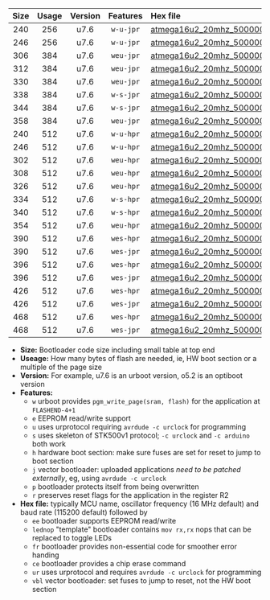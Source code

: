 |Size|Usage|Version|Features|Hex file|
|:-:|:-:|:-:|:-:|:--|
|240|256|u7.6|`w-u-jpr`|[atmega16u2_20mhz_500000bps_ur_vbl.hex](https://raw.githubusercontent.com/stefanrueger/urboot/main/atmega16u2_20mhz_500000bps_ur_vbl.hex)|
|246|256|u7.6|`w-u-jpr`|[atmega16u2_20mhz_500000bps_lednop_ur_vbl.hex](https://raw.githubusercontent.com/stefanrueger/urboot/main/atmega16u2_20mhz_500000bps_lednop_ur_vbl.hex)|
|306|384|u7.6|`weu-jpr`|[atmega16u2_20mhz_500000bps_ee_ur_vbl.hex](https://raw.githubusercontent.com/stefanrueger/urboot/main/atmega16u2_20mhz_500000bps_ee_ur_vbl.hex)|
|312|384|u7.6|`weu-jpr`|[atmega16u2_20mhz_500000bps_ee_lednop_ur_vbl.hex](https://raw.githubusercontent.com/stefanrueger/urboot/main/atmega16u2_20mhz_500000bps_ee_lednop_ur_vbl.hex)|
|330|384|u7.6|`weu-jpr`|[atmega16u2_20mhz_500000bps_ee_lednop_fr_ur_vbl.hex](https://raw.githubusercontent.com/stefanrueger/urboot/main/atmega16u2_20mhz_500000bps_ee_lednop_fr_ur_vbl.hex)|
|338|384|u7.6|`w-s-jpr`|[atmega16u2_20mhz_500000bps_vbl.hex](https://raw.githubusercontent.com/stefanrueger/urboot/main/atmega16u2_20mhz_500000bps_vbl.hex)|
|344|384|u7.6|`w-s-jpr`|[atmega16u2_20mhz_500000bps_lednop_vbl.hex](https://raw.githubusercontent.com/stefanrueger/urboot/main/atmega16u2_20mhz_500000bps_lednop_vbl.hex)|
|358|384|u7.6|`weu-jpr`|[atmega16u2_20mhz_500000bps_ee_lednop_fr_ce_ur_vbl.hex](https://raw.githubusercontent.com/stefanrueger/urboot/main/atmega16u2_20mhz_500000bps_ee_lednop_fr_ce_ur_vbl.hex)|
|240|512|u7.6|`w-u-hpr`|[atmega16u2_20mhz_500000bps_ur.hex](https://raw.githubusercontent.com/stefanrueger/urboot/main/atmega16u2_20mhz_500000bps_ur.hex)|
|246|512|u7.6|`w-u-hpr`|[atmega16u2_20mhz_500000bps_lednop_ur.hex](https://raw.githubusercontent.com/stefanrueger/urboot/main/atmega16u2_20mhz_500000bps_lednop_ur.hex)|
|302|512|u7.6|`weu-hpr`|[atmega16u2_20mhz_500000bps_ee_ur.hex](https://raw.githubusercontent.com/stefanrueger/urboot/main/atmega16u2_20mhz_500000bps_ee_ur.hex)|
|308|512|u7.6|`weu-hpr`|[atmega16u2_20mhz_500000bps_ee_lednop_ur.hex](https://raw.githubusercontent.com/stefanrueger/urboot/main/atmega16u2_20mhz_500000bps_ee_lednop_ur.hex)|
|326|512|u7.6|`weu-hpr`|[atmega16u2_20mhz_500000bps_ee_lednop_fr_ur.hex](https://raw.githubusercontent.com/stefanrueger/urboot/main/atmega16u2_20mhz_500000bps_ee_lednop_fr_ur.hex)|
|334|512|u7.6|`w-s-hpr`|[atmega16u2_20mhz_500000bps.hex](https://raw.githubusercontent.com/stefanrueger/urboot/main/atmega16u2_20mhz_500000bps.hex)|
|340|512|u7.6|`w-s-hpr`|[atmega16u2_20mhz_500000bps_lednop.hex](https://raw.githubusercontent.com/stefanrueger/urboot/main/atmega16u2_20mhz_500000bps_lednop.hex)|
|354|512|u7.6|`weu-hpr`|[atmega16u2_20mhz_500000bps_ee_lednop_fr_ce_ur.hex](https://raw.githubusercontent.com/stefanrueger/urboot/main/atmega16u2_20mhz_500000bps_ee_lednop_fr_ce_ur.hex)|
|390|512|u7.6|`wes-hpr`|[atmega16u2_20mhz_500000bps_ee.hex](https://raw.githubusercontent.com/stefanrueger/urboot/main/atmega16u2_20mhz_500000bps_ee.hex)|
|390|512|u7.6|`wes-jpr`|[atmega16u2_20mhz_500000bps_ee_vbl.hex](https://raw.githubusercontent.com/stefanrueger/urboot/main/atmega16u2_20mhz_500000bps_ee_vbl.hex)|
|396|512|u7.6|`wes-hpr`|[atmega16u2_20mhz_500000bps_ee_lednop.hex](https://raw.githubusercontent.com/stefanrueger/urboot/main/atmega16u2_20mhz_500000bps_ee_lednop.hex)|
|396|512|u7.6|`wes-jpr`|[atmega16u2_20mhz_500000bps_ee_lednop_vbl.hex](https://raw.githubusercontent.com/stefanrueger/urboot/main/atmega16u2_20mhz_500000bps_ee_lednop_vbl.hex)|
|426|512|u7.6|`wes-hpr`|[atmega16u2_20mhz_500000bps_ee_lednop_fr.hex](https://raw.githubusercontent.com/stefanrueger/urboot/main/atmega16u2_20mhz_500000bps_ee_lednop_fr.hex)|
|426|512|u7.6|`wes-jpr`|[atmega16u2_20mhz_500000bps_ee_lednop_fr_vbl.hex](https://raw.githubusercontent.com/stefanrueger/urboot/main/atmega16u2_20mhz_500000bps_ee_lednop_fr_vbl.hex)|
|468|512|u7.6|`wes-hpr`|[atmega16u2_20mhz_500000bps_ee_lednop_fr_ce.hex](https://raw.githubusercontent.com/stefanrueger/urboot/main/atmega16u2_20mhz_500000bps_ee_lednop_fr_ce.hex)|
|468|512|u7.6|`wes-jpr`|[atmega16u2_20mhz_500000bps_ee_lednop_fr_ce_vbl.hex](https://raw.githubusercontent.com/stefanrueger/urboot/main/atmega16u2_20mhz_500000bps_ee_lednop_fr_ce_vbl.hex)|

- **Size:** Bootloader code size including small table at top end
- **Useage:** How many bytes of flash are needed, ie, HW boot section or a multiple of the page size
- **Version:** For example, u7.6 is an urboot version, o5.2 is an optiboot version
- **Features:**
  + `w` urboot provides `pgm_write_page(sram, flash)` for the application at `FLASHEND-4+1`
  + `e` EEPROM read/write support
  + `u` uses urprotocol requiring `avrdude -c urclock` for programming
  + `s` uses skeleton of STK500v1 protocol; `-c urclock` and `-c arduino` both work
  + `h` hardware boot section: make sure fuses are set for reset to jump to boot section
  + `j` vector bootloader: uploaded applications *need to be patched externally*, eg, using `avrdude -c urclock`
  + `p` bootloader protects itself from being overwritten
  + `r` preserves reset flags for the application in the register R2
- **Hex file:** typically MCU name, oscillator frequency (16 MHz default) and baud rate (115200 default) followed by
  + `ee` bootloader supports EEPROM read/write
  + `lednop` "template" bootloader contains `mov rx,rx` nops that can be replaced to toggle LEDs
  + `fr` bootloader provides non-essential code for smoother error handing
  + `ce` bootloader provides a chip erase command
  + `ur` uses urprotocol and requires `avrdude -c urclock` for programming
  + `vbl` vector bootloader: set fuses to jump to reset, not the HW boot section

